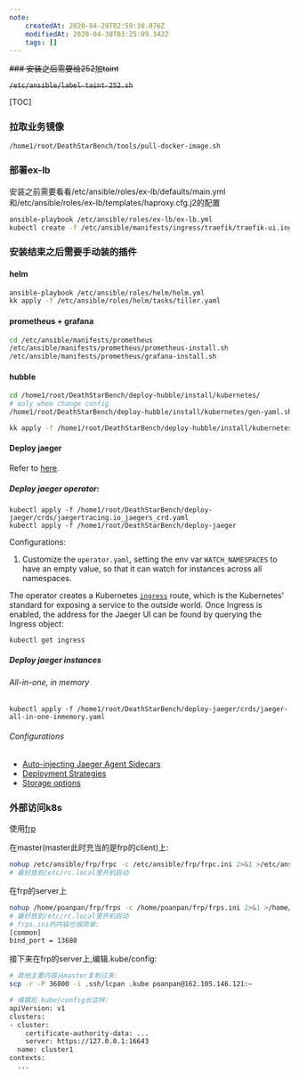 ```yaml
---
note:
    createdAt: 2020-04-29T02:59:38.076Z
    modifiedAt: 2020-04-30T03:25:09.342Z
    tags: []
---
```

~~### 安装之后需要给252加taint~~

  ~~`/etc/ansible/label-taint-252.sh`~~

[TOC]

### 拉取业务镜像
```bash
/home1/root/DeathStarBench/tools/pull-docker-image.sh
```

### 部署ex-lb

安装之前需要看看/etc/ansible/roles/ex-lb/defaults/main.yml和/etc/ansible/roles/ex-lb/templates/haproxy.cfg.j2的配置

```bash
ansible-playbook /etc/ansible/roles/ex-lb/ex-lb.yml
kubectl create -f /etc/ansible/manifests/ingress/traefik/traefik-ui.ing.yaml
```
### 安装结束之后需要手动装的插件
  
#### helm
  ```bash
  ansible-playbook /etc/ansible/roles/helm/helm.yml
  kk apply -f /etc/ansible/roles/helm/tasks/tiller.yaml
  ```
    
#### prometheus + grafana
   ```bash
   cd /etc/ansible/manifests/prometheus
   /etc/ansible/manifests/prometheus/prometheus-install.sh
   /etc/ansible/manifests/prometheus/grafana-install.sh
   ```
#### hubble
   ```bash
   cd /home1/root/DeathStarBench/deploy-hubble/install/kubernetes/
   # only when change config
   /home1/root/DeathStarBench/deploy-hubble/install/kubernetes/gen-yaml.sh
   
   kk apply -f /home1/root/DeathStarBench/deploy-hubble/install/kubernetes/install-hubble.yaml
   ```
   



#### Deploy jaeger

Refer to [here](https://www.jaegertracing.io/docs/1.17/operator/).

##### Deploy jaeger operator:

```
kubectl apply -f /home1/root/DeathStarBench/deploy-jaeger/crds/jaegertracing.io_jaegers_crd.yaml
kubectl apply -f /home1/root/DeathStarBench/deploy-jaeger
```

Configurations:

1. Customize the `operator.yaml`, setting the env var `WATCH_NAMESPACES` to have an empty value, so that it can watch for instances across all namespaces.

The operator creates a Kubernetes [`ingress`](https://kubernetes.io/docs/concepts/services-networking/ingress/) route, which is the Kubernetes’ standard for exposing a service to the outside world. Once Ingress is enabled, the address for the Jaeger UI can be found by querying the Ingress object:

```
kubectl get ingress
```



##### Deploy jaeger instances

###### All-in-one, in memory

```
kubectl apply -f /home1/root/DeathStarBench/deploy-jaeger/crds/jaeger-all-in-one-inmemory.yaml
```

###### Configurations

- [Auto-injecting Jaeger Agent Sidecars](https://www.jaegertracing.io/docs/1.17/operator/#auto-injecting-jaeger-agent-sidecars)
- [Deployment Strategies](https://www.jaegertracing.io/docs/1.17/operator/#deployment-strategies)
- [Storage options](https://www.jaegertracing.io/docs/1.17/operator/#storage-options)

### 外部访问k8s
使用[frp](https://github.com/fatedier/frp/blob/master/README_zh.md)

在master(master此时充当的是frp的client)上:
```bash
nohup /etc/ansible/frp/frpc -c /etc/ansible/frp/frpc.ini 2>&1 >/etc/ansible/frp/runfrp.err & 
# 最好放到/etc/rc.local里开机启动
```

在frp的server上
```bash
nohup /home/poanpan/frp/frps -c /home/poanpan/frp/frps.ini 2>&1 >/home/poanpan/frp/runfrp.err &
# 最好放到/etc/rc.local里开机启动
# frps.ini的内容也很简单:
[common]
bind_port = 13680
```

接下来在frp的server上,编辑.kube/config:
```bash
# 其他主要内容从master复制过来:
scp -r -P 36800 -i .ssh/lcpan .kube poanpan@162.105.146.121:~ 

# 编辑后.kube/config长这样:
apiVersion: v1
clusters:
- cluster:
    certificate-authority-data: ...
    server: https://127.0.0.1:16643
  name: cluster1
contexts:
  ...
```